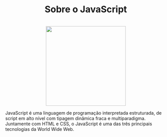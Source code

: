 <div align="center"><h1> Sobre o JavaScript</h1></div>

</br>

<div align="center">
<img width="250" src="https://www.freepnglogos.com/uploads/javascript-png/javascript-logo-hq-png-1.png" />
</div>

JavaScript é uma linguagem de programação interpretada estruturada, de script em alto nível com tipagem dinâmica fraca e multiparadigma. Juntamente com HTML e CSS, o JavaScript é uma das três principais tecnologias da World Wide Web.
